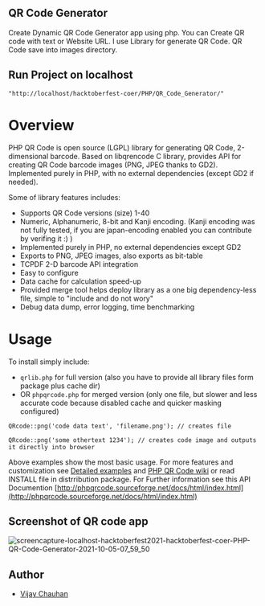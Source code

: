 ## QR Code Generator 
Create Dynamic QR Code Generator app using php. You can Create QR code with text or Website URL. I use Library for generate QR Code.
QR Code save into images directory.

## Run Project on localhost
`"http://localhost/hacktoberfest-coer/PHP/QR_Code_Generator/"`

# Overview

PHP QR Code is open source (LGPL) library for generating QR Code, 2-dimensional barcode. Based on libqrencode C library, provides API for creating QR Code barcode images (PNG, JPEG thanks to GD2). Implemented purely in PHP, with no external dependencies (except GD2 if needed).

Some of library features includes:

* Supports QR Code versions (size) 1-40
* Numeric, Alphanumeric, 8-bit and Kanji encoding. (Kanji encoding was not fully tested, if you are japan-encoding enabled you can contribute by verifing it :) )
* Implemented purely in PHP, no external dependencies except GD2
* Exports to PNG, JPEG images, also exports as bit-table
* TCPDF 2-D barcode API integration
* Easy to configure
* Data cache for calculation speed-up
* Provided merge tool helps deploy library as a one big dependency-less file, simple to "include and do not wory"
* Debug data dump, error logging, time benchmarking

# Usage
To install simply include:

* `qrlib.php` for full version (also you have to provide all library files form package plus cache dir)
* OR `phpqrcode.php` for merged version (only one file, but slower and less accurate code because disabled cache and quicker masking configured)

` QRcode::png('code data text', 'filename.png'); // creates file `

` QRcode::png('some othertext 1234'); // creates code image and outputs it directly into browser ` 


Above examples show the most basic usage. For more features and customization see [Detailed examples](http://phpqrcode.sourceforge.net/examples/index.php) and  [PHP QR Code wiki](http://sourceforge.net/p/phpqrcode/wiki/) or read INSTALL file in distrribution package. For Further information see this API Documention [http://phpqrcode.sourceforge.net/docs/html/index.html](http://phpqrcode.sourceforge.net/docs/html/index.html)

## Screenshot of QR code app

![screencapture-localhost-hacktoberfest2021-hacktoberfest-coer-PHP-QR-Code-Generator-2021-10-05-07_59_50](https://user-images.githubusercontent.com/63604585/135992266-a01924eb-5474-4285-a682-1d28ad03aaa3.png)




## Author

- [Vijay Chauhan](https://github.com/mr-vijaychauhan/)

